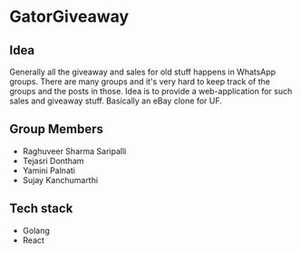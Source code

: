 # GatorGiveaway

## Idea

Generally all the giveaway and sales for old stuff happens in WhatsApp groups. There are many groups and it's very hard to keep track of the groups and the posts in those. Idea is to provide a web-application for such sales and giveaway stuff. Basically an eBay clone for UF.

## Group Members
- Raghuveer Sharma Saripalli
- Tejasri Dontham
- Yamini Palnati
- Sujay Kanchumarthi

## Tech stack
- Golang
- React

